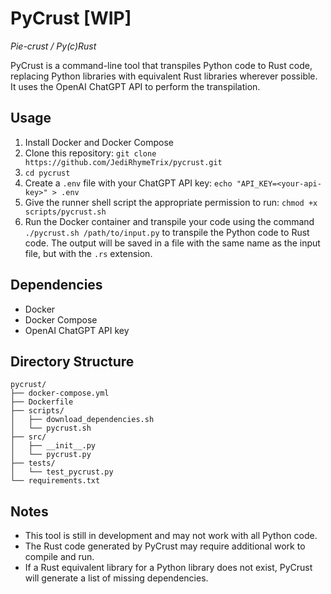 # PyCrust [WIP]

_Pie-crust / Py(c)Rust_

PyCrust is a command-line tool that transpiles Python code to Rust code, replacing Python libraries with equivalent Rust libraries wherever possible. It uses the OpenAI ChatGPT API to perform the transpilation.

## Usage

1. Install Docker and Docker Compose
2. Clone this repository: `git clone https://github.com/JediRhymeTrix/pycrust.git`
3. `cd pycrust`
4. Create a `.env` file with your ChatGPT API key: `echo "API_KEY=<your-api-key>" > .env`
5. Give the runner shell script the appropriate permission to run: `chmod +x scripts/pycrust.sh`
6. Run the Docker container and transpile your code using the command `./pycrust.sh /path/to/input.py` to transpile the Python code to Rust code. The output will be saved in a file with the same name as the input file, but with the `.rs` extension.

## Dependencies

- Docker
- Docker Compose
- OpenAI ChatGPT API key

## Directory Structure

    pycrust/
    ├── docker-compose.yml
    ├── Dockerfile
    ├── scripts/
    │   ├── download_dependencies.sh
    │   └── pycrust.sh
    ├── src/
    │   ├── __init__.py
    │   └── pycrust.py
    ├── tests/
    │   └── test_pycrust.py
    └── requirements.txt

## Notes

- This tool is still in development and may not work with all Python code.
- The Rust code generated by PyCrust may require additional work to compile and run.
- If a Rust equivalent library for a Python library does not exist, PyCrust will generate a list of missing dependencies.

